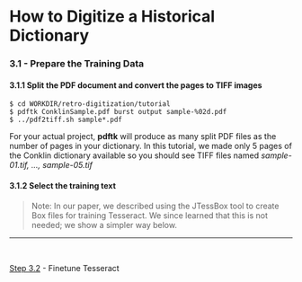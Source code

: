 # How to Digitize a Historical Dictionary

### 3.1 - Prepare the Training Data

#### 3.1.1 Split the PDF document and convert the pages to TIFF images

```
$ cd WORKDIR/retro-digitization/tutorial
$ pdftk ConklinSample.pdf burst output sample-%02d.pdf
$ ../pdf2tiff.sh sample*.pdf
```

For your actual project, __pdftk__ will produce as many split PDF files as the number of pages in your dictionary. In this tutorial, we made only 5 pages of the Conklin dictionary available so you should see TIFF files named _sample-01.tif, ..., sample-05.tif_

#### 3.1.2 Select the training text

> Note: In our paper, we described using the JTessBox tool to create Box files for training Tesseract. We since learned that this is not needed; we show a simpler way below.  



---
<br/>

[Step 3.2](./Step3.2-Finetune.md) - Finetune Tesseract